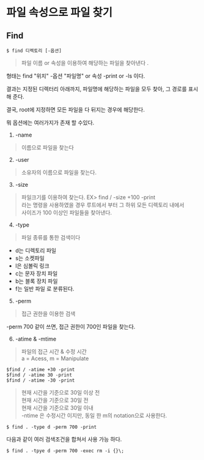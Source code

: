 파일 속성으로 파일 찾기
===

Find
---

~~~
$ find 디렉토리 [-옵션]
~~~

> 파일 이름 or 속성을 이용하여 해당하는 파일을 찾아낸다 .

형태는 find "위치" -옵션 "파일명" or 속성 -print or -ls 이다.

결과는 지정된 디렉터리 아래까지, 파일명에 해당하는 파일을 모두 찾아, 그 경로를 표시해 준다.

결국, root에 지정하면 모든 파일을 다 뒤지는 경우에 해당한다.

뭐 옵션에는 여러가지가 존재 할 수있다.

1. -name
> 이름으로 파일을 찾는다

2. -user
> 소유자의 이름으로 파일을 찾는다.

3. -size
> 파일크기를 이용하여 찾는다. EX> find / -size +100 -print <br>
> 라는 명령을 사용하였을 경우 루트에서 부터 그 하위 모든 디렉토리 내에서 <br>
> 사이즈가 100 이상인 파일들을 찾아낸다.

4. -type
> 파일 종류를 통한 검색이다 <br>
 - d는 디렉토리 파일
 - s는 소켓파일
 - l은 심볼릭 링크
 - c는 문자 장치 파일
 - b는 블록 장치 파일
 - f는 일반 파일
 로 분류된다.
 
 5. -perm
 > 접근 권한을 이용한 검색
 
 -perm 700 같이 쓰면, 접근 권한이 700인 파일을 찾는다.
 
 6. -atime & -mtime
 > 파일의 접근 시간 & 수정 시간<br>
 > a = Acess, m = Manipulate
 ~~~
 $find / -atime +30 -print 
 $find / -atime 30 -print
 $find / -atime -30 -print
 ~~~
 > 현재 시간을 기준으로 30일 이상 전<br>
 > 현재 시간을 기준으로 30일 전<br>
 > 현재 시간을 기준으로 30일 이내<br>
 > -ntime 은 수정시간 이지만, 동일 한 m의 notation으로 사용한다.
 
 
~~~
$ find . -type d -perm 700 -print
~~~
 
다음과 같이 여러 검색조건을 합쳐서 사용 가능 하다.
 
~~~
$ find . -tpye d -perm 700 -exec rm -i {}\;
~~~

